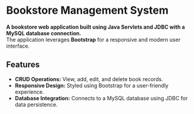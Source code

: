 # Bookstore Management System

**A bookstore web application built using Java Servlets and JDBC with a MySQL database connection.**  
The application leverages **Bootstrap** for a responsive and modern user interface.  

## Features

- **CRUD Operations:** View, add, edit, and delete book records.  
- **Responsive Design:** Styled using Bootstrap for a user-friendly experience.  
- **Database Integration:** Connects to a MySQL database using JDBC for data persistence.  
